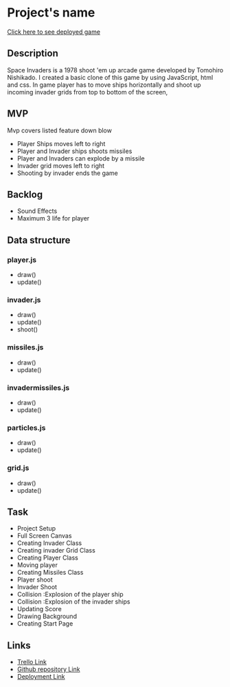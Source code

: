 # Project's name

[Click here to see deployed game](http://github.com)

## Description

Space Invaders is a 1978 shoot 'em up arcade game developed by Tomohiro Nishikado. I created a basic clone of this game by using JavaScript, html and css.
In game player has to move ships horizontally and shoot up incoming invader grids from top to bottom of the screen,

## MVP

Mvp covers listed feature down blow

- Player Ships moves left to right
- Player and Invader ships shoots missiles
- Player and Invaders can explode by a missile
- Invader grid moves left to right
- Shooting by invader ends the game

## Backlog

- Sound Effects
- Maximum 3 life for player

## Data structure

### player.js

- draw()
- update()

### invader.js

- draw()
- update()
- shoot()

### missiles.js

- draw()
- update()

### invadermissiles.js

- draw()
- update()

### particles.js

- draw()
- update()

### grid.js

- draw()
- update()

## Task

- Project Setup
- Full Screen Canvas
- Creating Invader Class
- Creating invader Grid Class
- Creating Player Class
- Moving player
- Creating Missiles Class
- Player shoot
- Invader Shoot
- Collision :Explosion of the player ship
- Collision :Explosion of the invader ships
- Updating Score
- Drawing Background
- Creating Start Page

## Links

- [Trello Link](https://trello.com/invite/b/FUfNzDH0/ATTI25039a97f538cd40e8e561f4e4b35f25E8BA0744/invaders-js-game)
- [Github repository Link](https://github.com/cursedxp/return-of-the-invaders)
- [Deployment Link](http://github.com)
